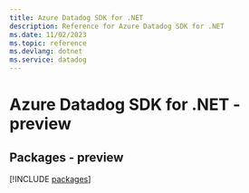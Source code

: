 ```yaml
---
title: Azure Datadog SDK for .NET
description: Reference for Azure Datadog SDK for .NET
ms.date: 11/02/2023
ms.topic: reference
ms.devlang: dotnet
ms.service: datadog
---
```

# Azure Datadog SDK for .NET - preview
## Packages - preview
[!INCLUDE [packages](datadog-index.md)]